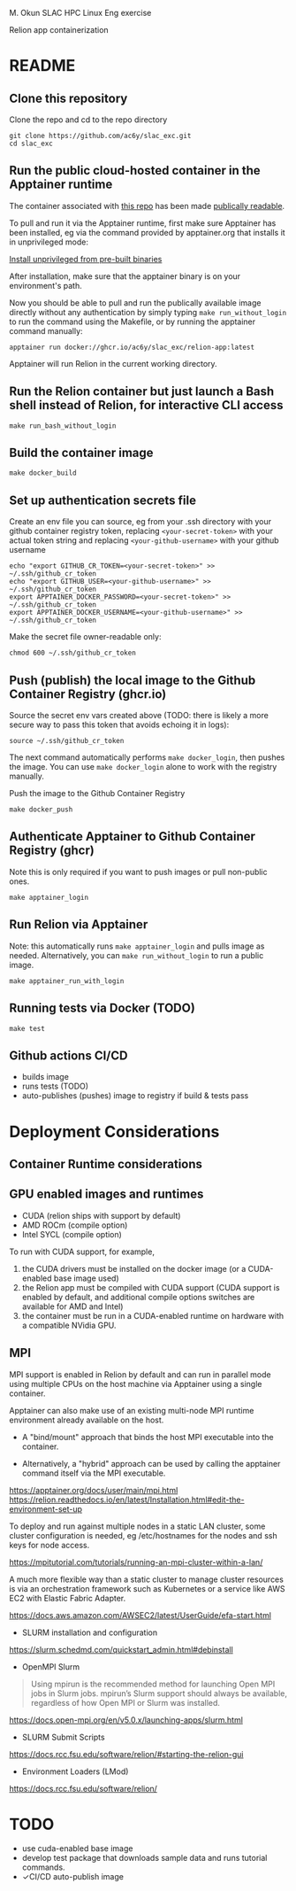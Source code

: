 M. Okun SLAC HPC Linux Eng exercise

Relion app containerization

README
======
## Clone this repository

Clone the repo and cd to the repo directory 

```
git clone https://github.com/ac6y/slac_exc.git
cd slac_exc
```


## Run the public cloud-hosted container in the Apptainer runtime
The container associated with [this repo](https://github.com/ac6y/slac_exc) has been made
[publically readable](https://ghcr.io/ac6y/slac_exc/relion-app:latest).

To pull and run it via the Apptainer runtime, first make sure Apptainer has been installed, eg
via the command provided by apptainer.org that installs it in unprivileged mode:

[Install unprivileged from pre-built binaries](https://apptainer.org/docs/admin/main/installation.html#install-unprivileged-from-pre-built-binaries)

After installation, make sure that the apptainer binary is on your environment's path.

Now you should be able to pull and run the publically available image directly
without any authentication by simply typing `make run_without_login` to run the command using the Makefile, or by
running the apptainer command manually:

```
apptainer run docker://ghcr.io/ac6y/slac_exc/relion-app:latest
```

Apptainer will run Relion in the current working directory.

## Run the Relion container but just launch a Bash shell instead of Relion, for interactive CLI access

```
make run_bash_without_login
```


## Build the container image

```
make docker_build
```

## Set up authentication secrets file

Create an env file you can source, eg from your .ssh directory with your github container registry token,
replacing `<your-secret-token>` with your actual token string and 
replacing `<your-github-username>` with your github username

```
echo "export GITHUB_CR_TOKEN=<your-secret-token>" >> ~/.ssh/github_cr_token
echo "export GITHUB_USER=<your-github-username>" >> ~/.ssh/github_cr_token
export APPTAINER_DOCKER_PASSWORD=<your-secret-token>" >> ~/.ssh/github_cr_token
export APPTAINER_DOCKER_USERNAME=<your-github-username>" >> ~/.ssh/github_cr_token
```

Make the secret file owner-readable only:

```
chmod 600 ~/.ssh/github_cr_token
```


## Push (publish) the local image to the Github Container Registry (ghcr.io)

Source the secret env vars created above (TODO: there is likely a more secure way to pass this
token that avoids echoing it in logs):

```
source ~/.ssh/github_cr_token
```

The next command automatically performs `make docker_login`, then pushes the image.
You can use `make docker_login` alone to work with the registry manually.

Push the image to the Github Container Registry
  
```
make docker_push
```

## Authenticate Apptainer to Github Container Registry (ghcr)
Note this is only required if you want to push images or pull non-public ones.

```
make apptainer_login
```

## Run Relion via Apptainer
Note: this automatically runs `make apptainer_login` and pulls image as needed.  Alternatively, you can
`make run_without_login` to run a public image.

```
make apptainer_run_with_login
```

## Running tests via Docker (TODO)
```
make test
```

## Github actions CI/CD
* builds image
* runs tests (TODO)
* auto-publishes (pushes) image to registry if build & tests pass




Deployment Considerations
=========================

## Container Runtime considerations
## GPU enabled images and runtimes
* CUDA (relion ships with support by default)
* AMD ROCm (compile option)
* Intel SYCL (compile option)

To run with CUDA support, for example,
1. the CUDA drivers must be installed on the docker image (or a CUDA-enabled base image used)
2. the Relion app must be compiled with CUDA support (CUDA support is enabled by default, and
additional compile options switches are available for AMD and Intel)
3. the container must be run in a CUDA-enabled runtime on hardware with a compatible NVidia GPU.

## MPI

MPI support is enabled in Relion by default and can run in parallel mode using multiple CPUs on
the host machine via Apptainer using a single container.

Apptainer can also make use of an existing multi-node MPI runtime environment already available
on the host.
* A "bind/mount" approach that binds the host MPI executable into the container.

* Alternatively, a "hybrid" approach can be
used by calling the apptainer command itself via the MPI executable.

https://apptainer.org/docs/user/main/mpi.html 
https://relion.readthedocs.io/en/latest/Installation.html#edit-the-environment-set-up


To deploy and run against multiple nodes in a static LAN cluster, some cluster configuration is
needed, eg /etc/hostnames for the nodes and ssh keys for node access.

https://mpitutorial.com/tutorials/running-an-mpi-cluster-within-a-lan/

A much more flexible way than a static cluster to manage cluster resources is via an orchestration
framework such as Kubernetes or a service like AWS EC2 with Elastic Fabric Adapter.

https://docs.aws.amazon.com/AWSEC2/latest/UserGuide/efa-start.html

* SLURM installation and configuration

https://slurm.schedmd.com/quickstart_admin.html#debinstall

* OpenMPI Slurm

>Using mpirun is the recommended method for launching Open MPI jobs in Slurm jobs.
mpirun’s Slurm support should always be available, regardless of how Open MPI or Slurm was installed.

https://docs.open-mpi.org/en/v5.0.x/launching-apps/slurm.html

* SLURM Submit Scripts

https://docs.rcc.fsu.edu/software/relion/#starting-the-relion-gui

* Environment Loaders (LMod)

https://docs.rcc.fsu.edu/software/relion/

# TODO
* use cuda-enabled base image
* develop test package that downloads sample data and runs tutorial commands.
* ✓CI/CD auto-publish image
